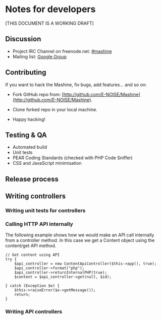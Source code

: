Notes for developers
===

[THIS DOCUMENT IS A WORKING DRAFT]

## Discussion

* Project IRC Channel on freenode.net: [#mashine](irc://irc.freenode.net/mashine)
* Mailing list: [Google Group](http://groups.google.com/group/mashine-dev)

## Contributing

If you want to hack the Mashine, fix bugs, add features... and so on:

* Fork GitHub repo from:
[http://github.com/E-NOISE/Mashine](http://github.com/E-NOISE/Mashine).

* Clone forked repo in your local machine.

* Happy hacking!

## Testing & QA

* Automated build
* Unit tests
* PEAR Coding Standards (checked with PHP Code Sniffer)
* CSS and JavaScript minimisation

## Release process

## Writing controllers

### Writing unit tests for controllers

### Calling HTTP API internally

The following example shows how we would make an API call internally from a
controller method. In this case we get a Content object using the content/get
API method.

    // Get content using API
    try {
        $api_controller = new ContentApiController($this->app(), true);
        $api_controller->format("php");
        $api_controller->returnInternalPHP(true);
        $content = $api_controller->get(null, $id);

    } catch (Exception $e) {
        $this->raiseError($e->getMessage());
        return;
    }

### Writing API controllers

